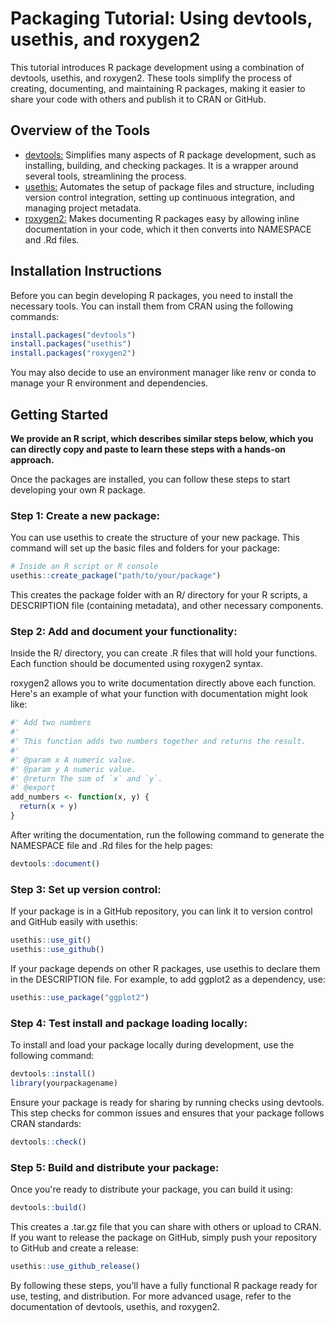 # Packaging Tutorial: Using devtools, usethis, and roxygen2

This tutorial introduces R package development using a combination of devtools, usethis, and roxygen2.
These tools simplify the process of creating, documenting, and maintaining R packages, making it easier to share your code with others and publish it to CRAN or GitHub.

## Overview of the Tools

- [devtools:](https://devtools.r-lib.org/) Simplifies many aspects of R package development, such as installing, building, and checking packages. It is a wrapper around several tools, streamlining the process.
- [usethis:](https://usethis.r-lib.org/) Automates the setup of package files and structure, including version control integration, setting up continuous integration, and managing project metadata.
- [roxygen2:](https://roxygen2.r-lib.org/) Makes documenting R packages easy by allowing inline documentation in your code, which it then converts into NAMESPACE and .Rd files.

## Installation Instructions

Before you can begin developing R packages, you need to install the necessary tools. You can install them from CRAN using the following commands:

```r
install.packages("devtools")
install.packages("usethis")
install.packages("roxygen2")
```

You may also decide to use an environment manager like renv or conda to manage your R environment and dependencies.

## Getting Started

**We provide an R script, which describes similar steps below, which you can directly copy and paste to learn these steps with a hands-on approach.**

Once the packages are installed, you can follow these steps to start developing your own R package.

### Step 1: Create a new package:

You can use usethis to create the structure of your new package. This command will set up the basic files and folders for your package:

```r
# Inside an R script or R console
usethis::create_package("path/to/your/package")
```

This creates the package folder with an R/ directory for your R scripts, a DESCRIPTION file (containing metadata), and other necessary components.

### Step 2: Add and document your functionality:

Inside the R/ directory, you can create .R files that will hold your functions. 
Each function should be documented using roxygen2 syntax.

roxygen2 allows you to write documentation directly above each function.
Here's an example of what your function with documentation might look like:

```r
#' Add two numbers
#'
#' This function adds two numbers together and returns the result.
#' 
#' @param x A numeric value.
#' @param y A numeric value.
#' @return The sum of `x` and `y`.
#' @export
add_numbers <- function(x, y) {
  return(x + y)
}
```

After writing the documentation, run the following command to generate the NAMESPACE file and .Rd files for the help pages:

```r
devtools::document()
```

### Step 3: Set up version control:

If your package is in a GitHub repository, you can link it to version control and GitHub easily with usethis:

```r
usethis::use_git()
usethis::use_github()
```

If your package depends on other R packages, use usethis to declare them in the DESCRIPTION file.
For example, to add ggplot2 as a dependency, use:

```r
usethis::use_package("ggplot2")
```

### Step 4: Test install and package loading locally:

To install and load your package locally during development, use the following command:

```r
devtools::install()
library(yourpackagename)
```

Ensure your package is ready for sharing by running checks using devtools.
This step checks for common issues and ensures that your package follows CRAN standards:

```r
devtools::check()
```

### Step 5: Build and distribute your package:

Once you're ready to distribute your package, you can build it using:

```r
devtools::build()
```

This creates a .tar.gz file that you can share with others or upload to CRAN.
If you want to release the package on GitHub, simply push your repository to GitHub and create a release:

```r
usethis::use_github_release()
```

By following these steps, you’ll have a fully functional R package ready for use, testing, and distribution.
For more advanced usage, refer to the documentation of devtools, usethis, and roxygen2.